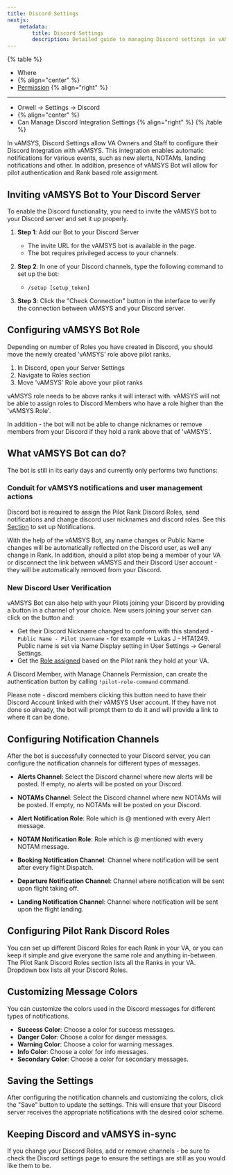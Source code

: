 ```yaml
---
title: Discord Settings
nextjs:
    metadata:
        title: Discord Settings
        description: Detailed guide to managing Discord settings in vAMSYS using the Orwell interface.
---
```

{% table %}
* Where
*  {% align="center" %}
* [Permission](/orwell/staff#creating-or-editing-a-staff-member) {% align="right" %}
---
* Orwell -> Settings -> Discord
*  {% align="center" %}
* Can Manage Discord Integration Settings {% align="right" %}
{% /table %}

In vAMSYS, Discord Settings allow VA Owners and Staff to configure their Discord Integration with vAMSYS. This integration enables automatic notifications for various events, such as new alerts, NOTAMs, landing notifications and other. In addition, presence of vAMSYS Bot will allow for pilot authentication and Rank based role assignment.

## Inviting vAMSYS Bot to Your Discord Server

To enable the Discord functionality, you need to invite the vAMSYS bot to your Discord server and set it up properly.

1. **Step 1**: Add our Bot to your Discord Server
    - The invite URL for the vAMSYS bot is available in the page.
    - The bot requires privileged access to your channels.

2. **Step 2**: In one of your Discord channels, type the following command to set up the bot:
    - `/setup [setup_token]`

3. **Step 3**: Click the "Check Connection" button in the interface to verify the connection between vAMSYS and your Discord server.

## Configuring vAMSYS Bot Role

Depending on number of Roles you have created in Discord, you should move the newly created 'vAMSYS' role above pilot ranks.

1. In Discord, open your Server Settings
2. Navigate to Roles section
3. Move 'vAMSYS' Role above your pilot ranks

vAMSYS role needs to be above ranks it will interact with. vAMSYS will not be able to assign roles to Discord Members who have a role higher than the 'vAMSYS Role'.

In addition - the bot will not be able to change nicknames or remove members from your Discord if they hold a rank above that of 'vAMSYS'.

## What vAMSYS Bot can do?

The bot is still in its early days and currently only performs two functions:
### Conduit for vAMSYS notifications and user management actions
Discord bot is required to assign the Pilot Rank Discord Roles, send notifications and change discord user nicknames and discord roles. See this [Section](https://docs.vamsys.dev/settings/discord#configuring-notification-channels) to set up Notifications.

With the help of the vAMSYS Bot, any name changes or Public Name changes will be automatically reflected on the Discord user, as well any change in Rank.
In addition, should a pilot stop being a member of your VA or disconnect the link between vAMSYS and their Discord User account - they will be automatically removed from your Discord.

### New Discord User Verification
vAMSYS Bot can also help with your Pilots joining your Discord by providing a button in a channel of your choice. New users joining your server can click on the button and:
- Get their Discord Nickname changed to conform with this standard - `Public Name - Pilot Username` - for example -> Lukas J - HTA1249. Public name is set via Name Display setting in User Settings -> General Settings.
- Get the [Role assigned](https://docs.vamsys.dev/settings/discord#configuring-pilot-rank-discord-roles) based on the Pilot rank they hold at your VA.

A Discord Member, with Manage Channels Permission, can create the authentication button by calling `!pilot-role-command` command.

Please note - discord members clicking this button need to have their Discord Account linked with their vAMSYS User account. If they have not done so already, the bot will prompt them to do it and will provide a link to where it can be done.

## Configuring Notification Channels

After the bot is successfully connected to your Discord server, you can configure the notification channels for different types of messages.

- **Alerts Channel**: Select the Discord channel where new alerts will be posted. If empty, no alerts will be posted on your Discord.
- **NOTAMs Channel**: Select the Discord channel where new NOTAMs will be posted. If empty, no NOTAMs will be posted on your Discord.
- **Alert Notification Role**: Role which is @ mentioned with every Alert message.
- **NOTAM Notification Role**: Role which is @ mentioned with every NOTAM message.

- **Booking Notification Channel**: Channel where notification will be sent after every flight Dispatch.
- **Departure Notification Channel**: Channel where notification will be sent upon flight taking off.
- **Landing Notification Channel**: Channel where notification will be sent upon the flight landing.

## Configuring Pilot Rank Discord Roles

You can set up different Discord Roles for each Rank in your VA, or you can keep it simple and give everyone the same role and anything in-between.
The Pilot Rank Discord Roles section lists all the Ranks in your VA. Dropdown box lists all your Discord Roles.

## Customizing Message Colors

You can customize the colors used in the Discord messages for different types of notifications.

- **Success Color**: Choose a color for success messages.
- **Danger Color**: Choose a color for danger messages.
- **Warning Color**: Choose a color for warning messages.
- **Info Color**: Choose a color for info messages.
- **Secondary Color**: Choose a color for secondary messages.
 
## Saving the Settings

After configuring the notification channels and customizing the colors, click the "Save" button to update the settings. This will ensure that your Discord server receives the appropriate notifications with the desired color scheme.

## Keeping Discord and vAMSYS in-sync
If you change your Discord Roles, add or remove channels - be sure to check the Discord settings page to ensure the settings are still as you would like them to be.